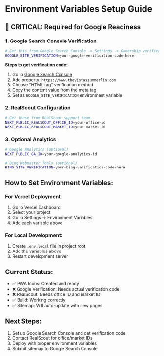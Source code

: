 # Environment Variables Setup Guide

## 🚨 **CRITICAL: Required for Google Readiness**

### **1. Google Search Console Verification**
```bash
# Get this from Google Search Console -> Settings -> Ownership verification
GOOGLE_SITE_VERIFICATION=your-google-verification-code-here
```

**Steps to get verification code:**
1. Go to [Google Search Console](https://search.google.com/search-console)
2. Add property: `https://www.thevistassummerlin.com`
3. Choose "HTML tag" verification method
4. Copy the content value from the meta tag
5. Set as `GOOGLE_SITE_VERIFICATION` environment variable

### **2. RealScout Configuration**
```bash
# Get these from RealScout support team
NEXT_PUBLIC_REALSCOUT_OFFICE_ID=your-office-id
NEXT_PUBLIC_REALSCOUT_MARKET_ID=your-market-id
```

### **3. Optional Analytics**
```bash
# Google Analytics (optional)
NEXT_PUBLIC_GA_ID=your-google-analytics-id

# Bing Webmaster Tools (optional)
BING_SITE_VERIFICATION=your-bing-verification-code-here
```

## **How to Set Environment Variables:**

### **For Vercel Deployment:**
1. Go to Vercel Dashboard
2. Select your project
3. Go to Settings → Environment Variables
4. Add each variable above

### **For Local Development:**
1. Create `.env.local` file in project root
2. Add the variables above
3. Restart development server

## **Current Status:**
- ✅ PWA Icons: Created and ready
- ❌ Google Verification: Needs actual verification code
- ❌ RealScout: Needs office ID and market ID
- ✅ Build: Working correctly
- ✅ Sitemap: Will auto-update with new pages

## **Next Steps:**
1. Set up Google Search Console and get verification code
2. Contact RealScout for office/market IDs
3. Deploy with proper environment variables
4. Submit sitemap to Google Search Console
